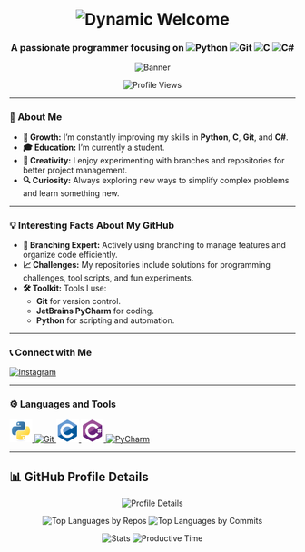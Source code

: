 <h1 align="center">
  <img src="https://readme-typing-svg.demolab.com?font=Fira+Code&size=24&duration=4000&pause=1000&color=FFFFFF&center=true&vCenter=true&width=435&lines=Hi+%F0%9F%91%8B%2C+I'm+luc1k1;Welcome+to+my+GitHub+Profile!" alt="Dynamic Welcome" />
</h1>

<h3 align="center">
  A passionate programmer focusing on 
  <img src="https://img.shields.io/badge/Python-3572A5?style=flat&logo=python&logoColor=white" alt="Python" />
  <img src="https://img.shields.io/badge/Git-F1502F?style=flat&logo=git&logoColor=white" alt="Git" />
  <img src="https://img.shields.io/badge/C-00599C?style=flat&logo=c&logoColor=white" alt="C" />
  <img src="https://img.shields.io/badge/C%23-178600?style=flat&logo=csharp&logoColor=white" alt="C#" />
</h3>

<p align="center">
  <img src="https://i.pinimg.com/736x/3e/2d/bf/3e2dbf9e49af51014f5f262d9f5557c4.jpg" alt="Banner" />
</p>

<p align="center">
  <img src="https://komarev.com/ghpvc/?username=luc1k1&label=👁‍🗨+Profile+Views&style=flat-square&color=000000" alt="Profile Views" />
</p>

---

### 🌟 About Me
- **🌱 Growth:** I’m constantly improving my skills in **Python**, **C**, **Git**, and **C#**.
- **🎓 Education:** I’m currently a student.
- **📂 Creativity:** I enjoy experimenting with branches and repositories for better project management.
- **🔍 Curiosity:** Always exploring new ways to simplify complex problems and learn something new.

---

### 💡 Interesting Facts About My GitHub
- **🚀 Branching Expert:** Actively using branching to manage features and organize code efficiently.
- **📈 Challenges:** My repositories include solutions for programming challenges, tool scripts, and fun experiments.
- **🛠️ Toolkit:** Tools I use:
  - **Git** for version control.
  - **JetBrains PyCharm** for coding.
  - **Python** for scripting and automation.

---

### 📞 Connect with Me
<p align="left">
<a href="https://www.instagram.com/real_code_for_me" target="_blank">
  <img src="https://upload.wikimedia.org/wikipedia/commons/a/a5/Instagram_icon.png" alt="Instagram" width="40" height="40" />
</a>
</p>

---

### ⚙️ Languages and Tools
<p align="left">
  <a href="https://www.python.org" target="_blank">
    <img src="https://raw.githubusercontent.com/devicons/devicon/master/icons/python/python-original.svg" alt="Python" width="40" height="40" />
  </a>
  <a href="https://git-scm.com/" target="_blank">
    <img src="https://www.vectorlogo.zone/logos/git-scm/git-scm-icon.svg" alt="Git" width="40" height="40" />
  </a>
  <a href="https://en.wikipedia.org/wiki/C_(programming_language)" target="_blank">
    <img src="https://raw.githubusercontent.com/devicons/devicon/master/icons/c/c-original.svg" alt="C" width="40" height="40" />
  </a>
  <a href="https://learn.microsoft.com/en-us/dotnet/csharp/" target="_blank">
    <img src="https://raw.githubusercontent.com/devicons/devicon/master/icons/csharp/csharp-original.svg" alt="C#" width="40" height="40" />
  </a>
  <a href="https://www.jetbrains.com/pycharm/" target="_blank">
    <img src="https://upload.wikimedia.org/wikipedia/commons/1/1d/PyCharm_Icon.svg" alt="PyCharm" width="40" height="40" />
  </a>
</p>

---
## 📊 GitHub Profile Details

<p align="center">
  <img src="https://github-profile-summary-cards.vercel.app/api/cards/profile-details?username=luc1k1&theme=highcontrast" alt="Profile Details">
</p>

<p align="center">
  <img src="https://github-profile-summary-cards.vercel.app/api/cards/repos-per-language?username=luc1k1&theme=highcontrast" alt="Top Languages by Repos">
  <img src="https://github-profile-summary-cards.vercel.app/api/cards/most-commit-language?username=luc1k1&theme=highcontrast" alt="Top Languages by Commits">
</p>

<p align="center">
  <img src="https://github-profile-summary-cards.vercel.app/api/cards/stats?username=luc1k1&theme=highcontrast" alt="Stats">
  <img src="https://github-profile-summary-cards.vercel.app/api/cards/productive-time?username=luc1k1&theme=highcontrast&utcOffset=4" alt="Productive Time">
</p>



